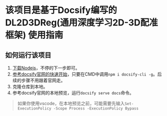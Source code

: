 # 该项目是基于Docsify编写的DL2D3DReg(通用深度学习2D-3D配准框架) 使用指南

## 如何运行该项目

1. [下载Nodejs](https://nodejs.org/en)，不停的下一步即可。
2. [参考docsify官网的快速开始](https://docsify.js.org/#/zh-cn/quickstart)，只要在CMD中调用`npm i docsify-cli -g`。后续的步骤不用跟着官网走。
3. 克隆仓库到本地。
4. 参考docsify官网的本地预览，运行`docsify serve docs`命令。

> 如果你使用vscode，在本地预览之前，可能需要先输入`Set-ExecutionPolicy -Scope Process -ExecutionPolicy Bypass`